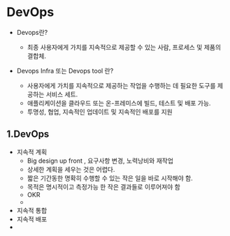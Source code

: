 # DevOps
- Devops란?
  - 최종 사용자에게 가치를 지속적으로 제공할 수 있는 사람, 프로세스 및 제품의 결합체. 

- Devops Infra 또는 Devops tool 란?
  - 사용자에게 가치를 지속적으로 제공하는 작업을 수행하는 데 필요한 도구를 제공하는 서비스 세트.
  - 애플리케이션을 클라우드 또는 온-프레미스에 빌드, 테스트 및 배포 가능. 
  - 투명성, 협업, 지속적인 업데이트 및 지속적인 배포를 지원

## 1.DevOps
- 지속적 계획
  - Big design up front , 요구사항 변경, 노력낭비와 재작업
  - 상세한 계획을 세우는 것은 어렵다.
  - 짧은 기간동한 명확히 수행할 수 있는 작은 일을 바로 시작해야 함. 
  - 목적은 명시적이고 측정가능 한 작은 결과들로 이루어져야 함
  - OKR 
  - 
- 지속적 통합
- 지속적 배포
- 




